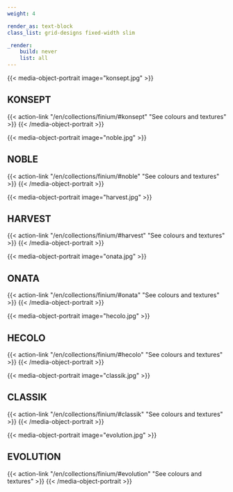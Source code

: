 ```yaml
---
weight: 4

render_as: text-block
class_list: grid-designs fixed-width slim

_render:
    build: never
    list: all
---
```


{{< media-object-portrait image="konsept.jpg" >}}
## KONSEPT

{{< action-link "/en/collections/finium/#konsept" "See colours and textures" >}}
{{< /media-object-portrait >}}


{{< media-object-portrait image="noble.jpg" >}}
## NOBLE

{{< action-link "/en/collections/finium/#noble" "See colours and textures" >}}
{{< /media-object-portrait >}}


{{< media-object-portrait image="harvest.jpg" >}}
## HARVEST

{{< action-link "/en/collections/finium/#harvest" "See colours and textures" >}}
{{< /media-object-portrait >}}

{{< media-object-portrait image="onata.jpg" >}}
## ONATA

{{< action-link "/en/collections/finium/#onata" "See colours and textures" >}}
{{< /media-object-portrait >}}


{{< media-object-portrait image="hecolo.jpg" >}}
## HECOLO

{{< action-link "/en/collections/finium/#hecolo" "See colours and textures" >}}
{{< /media-object-portrait >}}


{{< media-object-portrait image="classik.jpg" >}}
## CLASSIK

{{< action-link "/en/collections/finium/#classik" "See colours and textures" >}}
{{< /media-object-portrait >}}


{{< media-object-portrait image="evolution.jpg" >}}
## EVOLUTION

{{< action-link "/en/collections/finium/#evolution" "See colours and textures" >}}
{{< /media-object-portrait >}}

